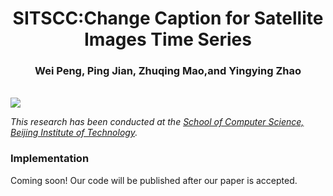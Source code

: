 <h1 align="center">SITSCC:Change Caption for Satellite Images Time Series</h1>

<h3 align="center"> Wei Peng, Ping Jian, Zhuqing Mao,and Yingying Zhao</a></h3>
<br


![](figs/model.png)

*This research has been conducted at the [School of Computer Science, Beijing Institute of Technology](https://cs.bit.edu.cn/).*
    
    
### Implementation
Coming soon!
Our code will be published after our paper is accepted.
